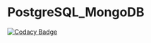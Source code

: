 # PostgreSQL_MongoDB

[![Codacy Badge](https://api.codacy.com/project/badge/Grade/a8d77f83b00449aeb7828e7609081acf)](https://www.codacy.com/app/VolodymyrBalamut/PostgreSQL_MongoDB?utm_source=github.com&amp;utm_medium=referral&amp;utm_content=VolodymyrBalamut/PostgreSQL_MongoDB&amp;utm_campaign=Badge_Grade)